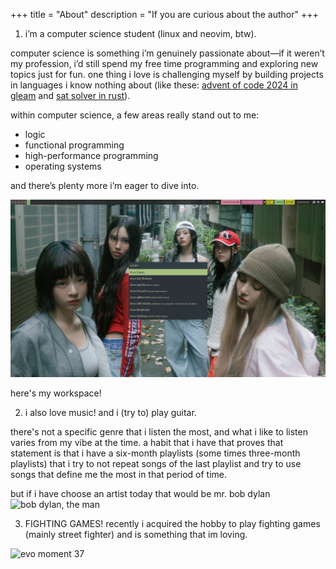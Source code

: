 +++
title = "About"
description = "If you are curious about the author"
+++

1. i’m a computer science student (linux and neovim, btw).

computer science is something i’m genuinely passionate about—if it weren’t my profession, i’d still spend my free time programming and exploring new topics just for fun.
one thing i love is challenging myself by building projects in languages i know nothing about (like these: [advent of code 2024 in gleam](https://github.com/dabzr/AoC-2024.git) and [sat solver in rust](https://github.com/dabzr/saturno.git)).

within computer science, a few areas really stand out to me:  
- logic  
- functional programming  
- high-performance programming  
- operating systems  

and there’s plenty more i’m eager to dive into. 

![my fedora-sway workspace](https://github.com/dabzr/dabzr.github.io/blob/main/images/workspace.jpg?raw=true)

here's my workspace!

2. i also love music! and i (try to) play guitar.

there's not a specific genre that i listen the most, and what i like to listen varies from my vibe at the time.
a habit that i have that proves that statement is that i have a six-month playlists (some times three-month playlists) that i try to not repeat songs of the 
last playlist and try to use songs that define me the most in that period of time.

but if i have choose an artist today that would be mr. bob dylan
![bob dylan, the man](https://monkeybuzz.com.br/wp-content/uploads/2013/12/artigo(13).jpg) 

3. FIGHTING GAMES! recently i acquired the hobby to play fighting games (mainly street fighter) and is something that im loving.

![evo moment 37](https://img.pastemagazine.com/wp-content/uploads/2024/05/09113233/street-fighter-3-third-strike-main-3.jpg)
